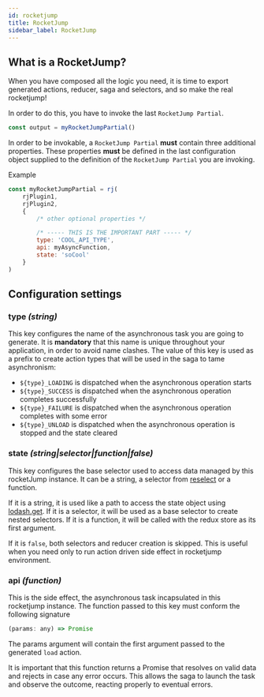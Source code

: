 ```yaml
---
id: rocketjump
title: RocketJump
sidebar_label: RocketJump
---
```

## What is a RocketJump?
When you have composed all the logic you need, it is time to export generated actions, reducer, saga and selectors, and so make the real rocketjump!

In order to do this, you have to invoke the last `RocketJump Partial`.

```js
const output = myRocketJumpPartial()
```

In order to be invokable, a `RocketJump Partial` **must** contain three additional properties. These properties **must** be defined in the last configuration object supplied to the definition of the `RocketJump Partial` you are invoking.

Example
```js
const myRocketJumpPartial = rj(
    rjPlugin1,
    rjPlugin2,
    {
        /* other optional properties */

        /* ----- THIS IS THE IMPORTANT PART ----- */
        type: 'COOL_API_TYPE',
        api: myAsyncFunction,
        state: 'soCool'
    }
)
```

## Configuration settings
### type *(string)*
This key configures the name of the asynchronous task you are going to generate. It is **mandatory** that this name is unique throughout your application, in order to avoid name clashes. The value of this key is used as a prefix to create action types that will be used in the saga to tame asynchronism:
- `${type}_LOADING` is dispatched when the asynchronous operation starts
- `${type}_SUCCESS` is dispatched when the asynchronous operation completes successfully
- `${type}_FAILURE` is dispatched when the asynchronous operation completes with some error
- `${type}_UNLOAD` is dispatched when the asynchronous operation is stopped and the state cleared

### state *(string|selector|function|false)*
This key configures the base selector used to access data managed by this rocketJump instance.
It can be a string, a selector from [reselect](https://github.com/reduxjs/reselect) or a function.

If it is a string, it is used like a path to access the state object using [lodash.get](https://lodash.com/docs/#get).
If it is a selector, it will be used as a base selector to create nested selectors.
If it is a function, it will be called with the redux store as its first argument.

If it is `false`, both selectors and reducer creation is skipped. This is useful when you need only to run action driven side effect in rocketjump environment.

### api *(function)*
This is the side effect, the asynchronous task incapsulated in this rocketjump instance. The function passed to this key must conform the following signature

```js
(params: any) => Promise
```

The params argument will contain the first argument passed to the generated `load` action.

It is important that this function returns a Promise that resolves on valid data and rejects in case any error occurs. This allows the saga to launch the task and observe the outcome, reacting properly to eventual errors.